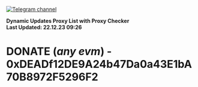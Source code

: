 [![Telegram channel](https://img.shields.io/endpoint?url=https://runkit.io/damiankrawczyk/telegram-badge/branches/master?url=https://t.me/n4z4v0d)](https://t.me/n4z4v0d) 

**Dynamic Updates Proxy List with Proxy Checker**  
**Last Updated: 22.12.23 09:26**

# DONATE (_any evm_) - 0xDEADf12DE9A24b47Da0a43E1bA70B8972F5296F2
